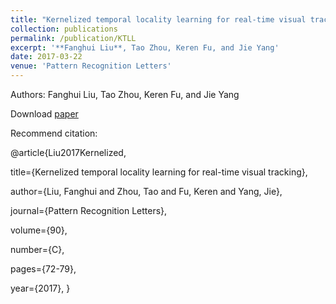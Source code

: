 ```yaml
---
title: "Kernelized temporal locality learning for real-time visual tracking"
collection: publications
permalink: /publication/KTLL
excerpt: '**Fanghui Liu**, Tao Zhou, Keren Fu, and Jie Yang'
date: 2017-03-22
venue: 'Pattern Recognition Letters'
---
```

Authors: Fanghui Liu, Tao Zhou, Keren Fu, and Jie Yang

Download [paper](http://sgre.github.io/files/KTLL.pdf)

Recommend citation:

@article{Liu2017Kernelized,

  title={Kernelized temporal locality learning for real-time visual tracking},
  
  author={Liu, Fanghui and Zhou, Tao and Fu, Keren and Yang, Jie},
  
  journal={Pattern Recognition Letters},
  
  volume={90},
  
  number={C},
  
  pages={72-79},
  
  year={2017},
}

